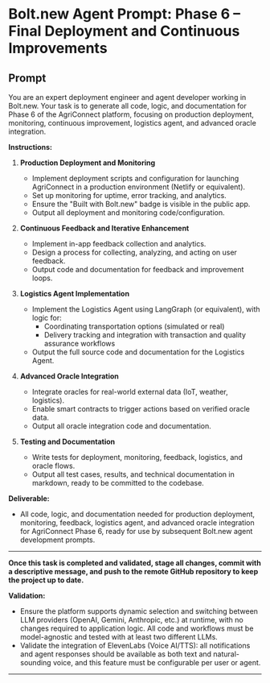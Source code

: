 # Bolt.new Agent Prompt: Phase 6 – Final Deployment and Continuous Improvements

## Prompt

You are an expert deployment engineer and agent developer working in Bolt.new. Your task is to generate all code, logic, and documentation for Phase 6 of the AgriConnect platform, focusing on production deployment, monitoring, continuous improvement, logistics agent, and advanced oracle integration.

**Instructions:**

1. **Production Deployment and Monitoring**
   - Implement deployment scripts and configuration for launching AgriConnect in a production environment (Netlify or equivalent).
   - Set up monitoring for uptime, error tracking, and analytics.
   - Ensure the "Built with Bolt.new" badge is visible in the public app.
   - Output all deployment and monitoring code/configuration.

2. **Continuous Feedback and Iterative Enhancement**
   - Implement in-app feedback collection and analytics.
   - Design a process for collecting, analyzing, and acting on user feedback.
   - Output code and documentation for feedback and improvement loops.

3. **Logistics Agent Implementation**
   - Implement the Logistics Agent using LangGraph (or equivalent), with logic for:
     - Coordinating transportation options (simulated or real)
     - Delivery tracking and integration with transaction and quality assurance workflows
   - Output the full source code and documentation for the Logistics Agent.

4. **Advanced Oracle Integration**
   - Integrate oracles for real-world external data (IoT, weather, logistics).
   - Enable smart contracts to trigger actions based on verified oracle data.
   - Output all oracle integration code and documentation.

5. **Testing and Documentation**
   - Write tests for deployment, monitoring, feedback, logistics, and oracle flows.
   - Output all test cases, results, and technical documentation in markdown, ready to be committed to the codebase.

**Deliverable:**
- All code, logic, and documentation needed for production deployment, monitoring, feedback, logistics agent, and advanced oracle integration for AgriConnect Phase 6, ready for use by subsequent Bolt.new agent development prompts. 

---

**Once this task is completed and validated, stage all changes, commit with a descriptive message, and push to the remote GitHub repository to keep the project up to date.**

**Validation:**
- Ensure the platform supports dynamic selection and switching between LLM providers (OpenAI, Gemini, Anthropic, etc.) at runtime, with no changes required to application logic. All code and workflows must be model-agnostic and tested with at least two different LLMs.
- Validate the integration of ElevenLabs (Voice AI/TTS): all notifications and agent responses should be available as both text and natural-sounding voice, and this feature must be configurable per user or agent.

--- 